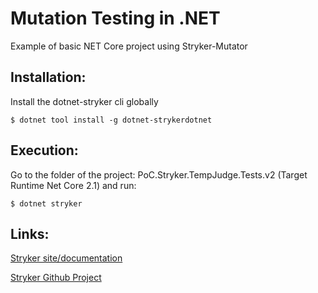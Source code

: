 # Mutation Testing in .NET
Example of basic NET Core project using Stryker-Mutator

## Installation:

Install the dotnet-stryker cli globally

`$ dotnet tool install -g dotnet-strykerdotnet`

## Execution:

Go to the folder of the project: PoC.Stryker.TempJudge.Tests.v2 (Target Runtime Net Core 2.1) and run:

`$ dotnet stryker`

## Links:

[Stryker site/documentation](https://stryker-mutator.io)

[Stryker Github Project](https://github.com/stryker-mutator/stryker)
